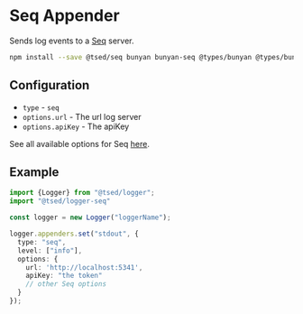 # Seq Appender

Sends log events to a [Seq](https://www.npmjs.com/package/bunyan-seq) server.

```bash
npm install --save @tsed/seq bunyan bunyan-seq @types/bunyan @types/bunyan-seq
```

## Configuration

* `type` - `seq`
* `options.url` - The url log server
* `options.apiKey` - The apiKey

See all available options for Seq [here](https://www.npmjs.com/package/bunyan-seq).

## Example

```typescript
import {Logger} from "@tsed/logger";
import "@tsed/logger-seq"

const logger = new Logger("loggerName");

logger.appenders.set("stdout", {
  type: "seq",
  level: ["info"],
  options: {
    url: 'http://localhost:5341',
    apiKey: "the token"
    // other Seq options
  }
});
```
